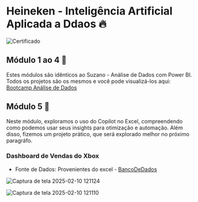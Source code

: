 # Heineken - Inteligência Artificial Aplicada a Ddaos 🔥
![Certificado](https://github.com/user-attachments/assets/c280c250-1d9c-406a-a047-964a9d522584)

## Módulo 1 ao 4 🚀
Estes módulos são idênticos ao Suzano - Análise de Dados com Power BI. Todos os projetos são os mesmos e você pode visualizá-los aqui: [Bootcamp Análise de Dados](https://github.com/DantinhasMD/Bootcamp_Analise-de-DadosDIO.git)

## Módulo 5 🚀
Neste módulo, exploramos o uso do Copilot no Excel, compreendendo como podemos usar seus insights para otimização e automação. Além disso, fizemos um projeto prático, que será explorado melhor no próximo paragráfo. 

### Dashboard de Vendas do Xbox
-  Fonte de Dados: Provenientes do excel - [BancoDeDados](https://github.com/user-attachments/files/18734203/805d54f9-6d53-4246-bed7-4aa2da615923.xlsx)
  
![Captura de tela 2025-02-10 121124](https://github.com/user-attachments/assets/573d5c37-d0dc-417e-a035-a7ae8f95a593)

![Captura de tela 2025-02-10 121110](https://github.com/user-attachments/assets/d280b627-393c-4c21-a577-b6354c3727c4)


